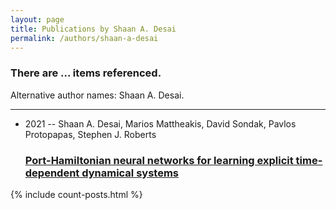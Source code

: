 ```yaml
---
layout: page
title: Publications by Shaan A. Desai
permalink: /authors/shaan-a-desai
---
```


<h3 id="number-posts">There are ... items referenced.</h3>
<p id='info-authors'>Alternative author names: Shaan A. Desai.</p>
<hr />
<ul class="post-list">
<li><span class='post-meta'>2021 -- Shaan A. Desai, Marios Mattheakis, David Sondak, Pavlos Protopapas, Stephen J. Roberts</span><h3><a class='post-link' href="{{ site.baseurl }}/port-hamiltonian-neural-networks-for-learning-explicit-time-dependent-dynamical-systems">Port-Hamiltonian neural networks for learning explicit time-dependent dynamical systems</a></h3></li>

</ul>
{% include count-posts.html %}
